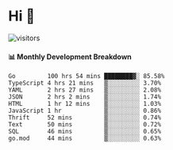# Hi 👋
 
![visitors](https://visitor-badge.glitch.me/badge?page_id=sorcererxw.sorcererx)

#### 📊 Monthly Development Breakdown

<!--START_SECTION:waka-->
```text
Go         100 hrs 54 mins ████████▓░ 85.58%
TypeScript 4 hrs 21 mins   ▒░░░░░░░░░ 3.70%
YAML       2 hrs 27 mins   ▒░░░░░░░░░ 2.08%
JSON       2 hrs 2 mins    ▒░░░░░░░░░ 1.74%
HTML       1 hr 12 mins    ▒░░░░░░░░░ 1.03%
JavaScript 1 hr            ▒░░░░░░░░░ 0.86%
Thrift     52 mins         ▒░░░░░░░░░ 0.74%
Text       50 mins         ▒░░░░░░░░░ 0.72%
SQL        46 mins         ▒░░░░░░░░░ 0.65%
go.mod     44 mins         ▒░░░░░░░░░ 0.63%
```
<!--END_SECTION:waka-->
